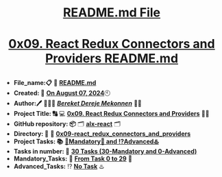 <H1 align="center", height="1500"> <ins> README.md File </ins> </H1>
<H1 align="center"> <ins> 0x09. React Redux Connectors and Providers README.md</ins> </H1>

##

* **File_name:📋** 📖 [**README.md**](https://github.com/BekaHabesha/alx-react/tree/master/0x09-react_redux_connectors_and_providers/README.md)
* **Created: 📅** <ins>**On August 07, 2024**</ins>🕙
* **Author:🖊️** 👨🏻‍💻 [***Bereket Dereje Mekonnen***](https://intranet.alxswe.com/users/BereketDerejeMekonnen) 🧑‍💻
* **Project Title: 🔠**  💻 [**0x09. React Redux Connectors and Providers**](https://intranet.alxswe.com/projects/1204) 📝🔡
* **GitHub repository: 📦** 🗂 [**alx-react**](https://github.com/BekaHabesha/alx-react) 🗂
* **Directory: 💼** 📂 [**0x09-react_redux_connectors_and_providers**](https://github.com/BekaHabesha/alx-react/tree/master/0x09-react_redux_connectors_and_providers)
* **Project Tasks: 📚** <ins>**💯Mandatory💯 and ⁉️Advanced♨️**</ins>
* **Tasks in number: 🔢** <ins>**30 Tasks (30-Mandatory and 0-Advanced)**</ins>
* **Mandatory_Tasks:** 💯 <ins>**From Task 0 to 29**</ins> 💯
* **Advanced_Tasks:** ⁉️ <ins>**No Task**</ins> ♨️

###
